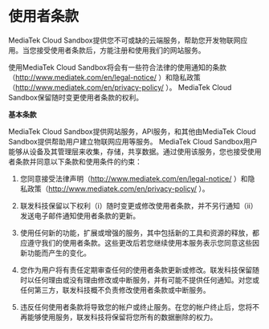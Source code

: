 # 使用者条款


MediaTek Cloud Sandbox提供您不可或缺的云端服务，帮助您开发物联网应用。当您接受使用者条款后，方能注册和使用我们的网站服务。

使用MediaTek Cloud Sandbox将会有一些符合法律的使用通知的条款（http://www.mediatek.com/en/legal-notice/ ）和隐私政策（http://www.mediatek.com/en/privacy-policy/ ）。 MediaTek Cloud Sandbox保留随时变更使用者条款的权利。


**基本条款**

MediaTek Cloud Sandbox提供网站服务，API服务，和其他由MediaTek Cloud Sandbox提供帮助用户建立物联网应用等服务。 MediaTek Cloud Sandbox用户能够从设备及其管理层来收集，存储，共享数据。通过使用该服务，您也接受使用者条款并同意以下条款和使用条件的约束：

1. 您同意接受法律声明（http://www.mediatek.com/en/legal-notice/ ）和隐私政策（http://www.mediatek.com/en/privacy-policy/ ）。
2. 联发科技保留以下权利（i）随时变更或修改使用者条款，并不另行通知（ii）发送电子邮件通知使用者条款的更新。

3. 使用任何新的功能，扩展或增强的服务，其中包括新的工具和资源的释放，都应遵守我们的使用者条款。这些更改后若您继续使用本服务表示您同意这些因新功能而产生的变化。

4. 您作为用户将有责任定期审查任何的使用者条款更新或修改。联发科技保留随时以任何理由或没有理由修改或中断服务，并有可能不提供任何通知。对您或任何第三方，联发科技概不负责修改使用者条款或中断服务。

5. 违反任何使用者条款将导致您的帐户或终止服务。在您的帐户终止后，您将不再能够使用服务，联发科技将保留将您所有的数据删除的权力。
